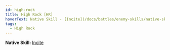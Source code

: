 ```yaml
---
id: high-rock
title: High Rock [HR]
hoverText: Native Skill - [Incite](/docs/battles/enemy-skills/native-skills/incite)
tags:
  - High Rock
---
```


**Native Skill:** [Incite](/docs/battles/enemy-skills/native-skills/incite)
